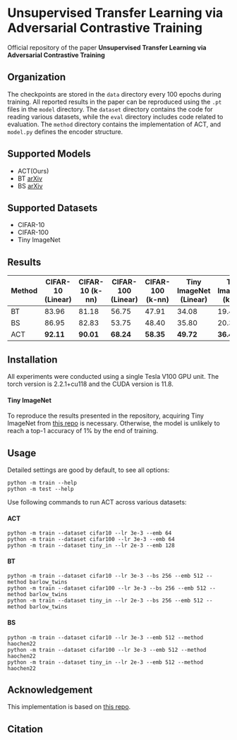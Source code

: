 # Unsupervised Transfer Learning via Adversarial Contrastive Training

Official repository of the paper **Unsupervised Transfer Learning via Adversarial Contrastive Training** 

## Organization
The checkpoints are stored in the `data` directory every 100 epochs during training. All reported results in the paper can be reproduced using the `.pt` files in the `model` directory. The `dataset` directory contains the code for reading various datasets, while the `eval` directory includes code related to evaluation. The `method` directory contains the implementation of ACT, and `model.py` defines the encoder structure.

## Supported Models
- ACT(Ours)
- BT [arXiv](https://arxiv.org/abs/2103.03230)
- BS [arXiv](https://arxiv.org/abs/2204.02683)

## Supported Datasets
- CIFAR-10 
- CIFAR-100
- Tiny ImageNet

## Results
| Method | CIFAR-10 (Linear) | CIFAR-10 (k-nn) | CIFAR-100 (Linear) | CIFAR-100 (k-nn) | Tiny ImageNet (Linear) | Tiny ImageNet (k-nn) |
|--------|--------------------|------------------|---------------------|------------------|-------------------------|-----------------------|
| BT     | 83.96              | 81.18            | 56.75               | 47.91            | 34.08                   | 19.40                 |
| BS     | 86.95              | 82.83            | 53.75               | 48.40            | 35.80                   | 20.36                 |
| ACT    | **92.11**          | **90.01**        | **68.24**           | **58.35**        | **49.72**               | **36.40**             |


## Installation
All experiments were conducted using a single Tesla V100 GPU unit. The torch version is 2.2.1+cu118 and the CUDA version is 11.8.

#### Tiny ImageNet
To reproduce the results presented in the repository, acquiring Tiny ImageNet from [this repo](https://github.com/tjmoon0104/pytorch-tiny-imagenet) is necessary. Otherwise, the model is unlikely to reach a top-1 accuracy of 1% by the end of training.

## Usage

Detailed settings are good by default, to see all options:
```
python -m train --help
python -m test --help
```

Use following commands to run ACT across various datasets:
#### ACT
```
python -m train --dataset cifar10 --lr 3e-3 --emb 64
python -m train --dataset cifar100 --lr 3e-3 --emb 64
python -m train --dataset tiny_in --lr 2e-3 --emb 128
```

#### BT
```
python -m train --dataset cifar10 --lr 3e-3 --bs 256 --emb 512 --method barlow_twins
python -m train --dataset cifar100 --lr 3e-3 --bs 256 --emb 512 --method barlow_twins
python -m train --dataset tiny_in --lr 2e-3 --bs 256 --emb 512 --method barlow_twins
```

#### BS
```
python -m train --dataset cifar10 --lr 3e-3 --emb 512 --method haochen22
python -m train --dataset cifar100 --lr 3e-3 --emb 512 --method haochen22
python -m train --dataset tiny_in --lr 2e-3 --emb 512 --method haochen22
```




## Acknowledgement
This implementation is based on [this repo](https://github.com/htdt/self-supervised).

## Citation
```
```
